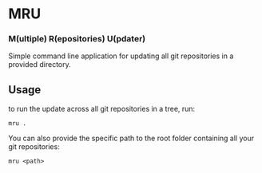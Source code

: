 # MRU
### M(ultiple) R(epositories) U(pdater)
Simple command line application for updating all git repositories in a provided directory.

## Usage
to run the update across all git repositories in a tree, run:

```
mru .
```

You can also provide the specific path to the root folder containing all your git repositories:
```
mru <path>
```

